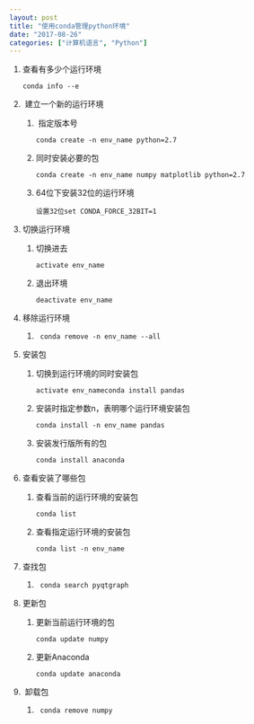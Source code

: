 ```yaml
---
layout: post
title: "使用conda管理python环境"
date: "2017-08-26"
categories: ["计算机语言", "Python"]
---
```


1. 查看有多少个运行环境
    
    ```
    conda info --e
    ```
    
2.  建立一个新的运行环境
    1.  指定版本号
        
        ```text
        conda create -n env_name python=2.7
        ```
        
    2. 同时安装必要的包
        
        ```text
        conda create -n env_name numpy matplotlib python=2.7
        ```
        
    3. 64位下安装32位的运行环境
        
        ```text
        设置32位set CONDA_FORCE_32BIT=1
        ```
        
3. 切换运行环境
    1. 切换进去
        
        ```text
        activate env_name
        ```
        
    2. 退出环境
        
        ```text
        deactivate env_name
        ```
        
4. 移除运行环境
    1. ```text
        conda remove -n env_name --all
        ```
        
5. 安装包
    1. 切换到运行环境的同时安装包
        
        ```text
        activate env_nameconda install pandas
        ```
        
    2. 安装时指定参数n，表明哪个运行环境安装包
        
        ```text
        conda install -n env_name pandas
        ```
        
    3. 安装发行版所有的包
        
        ```text
        conda install anaconda
        ```
        
6. 查看安装了哪些包
    1. 查看当前的运行环境的安装包
        
        ```text
        conda list
        ```
        
    2. 查看指定运行环境的安装包
        
        ```text
        conda list -n env_name
        ```
        
7. 查找包
    1. ```text
        conda search pyqtgraph
        ```
        
8. 更新包
    1. 更新当前运行环境的包
        
        ```text
        conda update numpy
        ```
        
    2. 更新Anaconda
        
        ```text
        conda update anaconda
        ```
        
9.  卸载包
    1. ```text
        conda remove numpy
        ```
